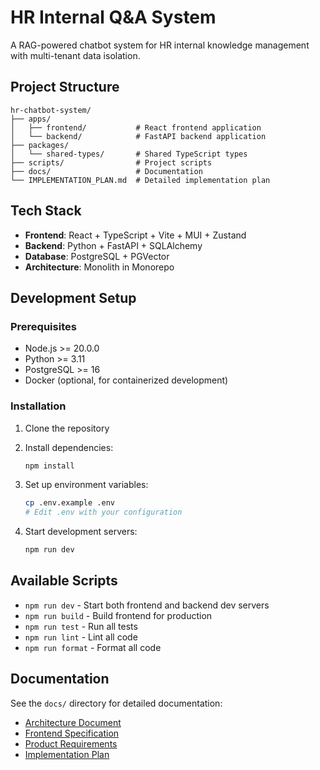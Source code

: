 # HR Internal Q&A System

A RAG-powered chatbot system for HR internal knowledge management with multi-tenant data isolation.

## Project Structure

```
hr-chatbot-system/
├── apps/
│   ├── frontend/           # React frontend application
│   └── backend/            # FastAPI backend application
├── packages/
│   └── shared-types/       # Shared TypeScript types
├── scripts/                # Project scripts
├── docs/                   # Documentation
└── IMPLEMENTATION_PLAN.md  # Detailed implementation plan
```

## Tech Stack

- **Frontend**: React + TypeScript + Vite + MUI + Zustand
- **Backend**: Python + FastAPI + SQLAlchemy
- **Database**: PostgreSQL + PGVector
- **Architecture**: Monolith in Monorepo

## Development Setup

### Prerequisites

- Node.js >= 20.0.0
- Python >= 3.11
- PostgreSQL >= 16
- Docker (optional, for containerized development)

### Installation

1. Clone the repository
2. Install dependencies:
   ```bash
   npm install
   ```

3. Set up environment variables:
   ```bash
   cp .env.example .env
   # Edit .env with your configuration
   ```

4. Start development servers:
   ```bash
   npm run dev
   ```

## Available Scripts

- `npm run dev` - Start both frontend and backend dev servers
- `npm run build` - Build frontend for production
- `npm run test` - Run all tests
- `npm run lint` - Lint all code
- `npm run format` - Format all code

## Documentation

See the `docs/` directory for detailed documentation:
- [Architecture Document](docs/architect.md)
- [Frontend Specification](docs/front-end-spec.md)
- [Product Requirements](docs/prd.md)
- [Implementation Plan](IMPLEMENTATION_PLAN.md)